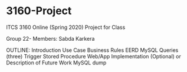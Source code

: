 # 3160-Project
ITCS 3160 Online (Spring 2020) Project for Class

Group 22- Members: Sabda Karkera

OUTLINE:
Introduction
Use Case
Business Rules
EERD
MySQL Queries (three)
Trigger
Stored Procedure
Web/App Implementation (Optional) or Description of Future Work
MySQL dump
